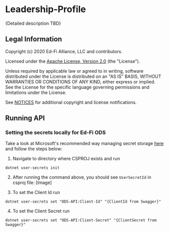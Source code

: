 ﻿# Leadership-Profile

{Detailed description TBD}


## Legal Information

Copyright (c) 2020 Ed-Fi Alliance, LLC and contributors.

Licensed under the [Apache License, Version 2.0](LICENSE) (the "License").

Unless required by applicable law or agreed to in writing, software distributed
under the License is distributed on an "AS IS" BASIS, WITHOUT WARRANTIES OR
CONDITIONS OF ANY KIND, either express or implied. See the License for the
specific language governing permissions and limitations under the License.

See [NOTICES](NOTICES.md) for additional copyright and license notifications.

## Running API
### Setting the secrets locally for Ed-Fi ODS
Take a look at Microsoft's recommended way managing secret storage [here](https://docs.microsoft.com/en-us/aspnet/core/security/app-secrets) and follow the steps below:

1. Navigate to directory where CSPROJ exists and run

 `dotnet user-secrets init`

2. After running the command above, you should see `UserSecretId` in csproj file:
[Image]

3. To set the Client Id run 

  `dotnet user-secrets set "ODS-API:Client-Id" "{ClientId from Swagger}"` 

4. To set the Client Secret run

`dotnet user-secrets set "ODS-API:Client-Secret" "{ClientSecret from Swagger}"` 

    

